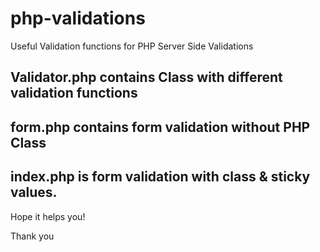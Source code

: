 # php-validations

Useful Validation functions for PHP Server Side Validations

## Validator.php contains Class with different validation functions


## form.php contains form validation without PHP Class


## index.php is form validation with class & sticky values.



Hope it helps you!

Thank you
